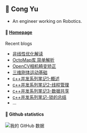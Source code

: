 <!--
**YuYuCong/YuYuCong** is a ✨ _special_ ✨ repository because its `README.md` (this file) appears on your GitHub profile.

Here are some ideas to get you started:

- 🔭 I’m currently working on ...
- 🌱 I’m currently learning ...
- 👯 I’m looking to collaborate on ...
- 🤔 I’m looking for help with ...
- 💬 Ask me about ...
- 📫 How to reach me: ...
- 😄 Pronouns: ...
- ⚡ Fun fact: ...
-->

 ## 👋 **Cong Yu**

- An engineer working on Robotics.
 
#### :blue_book: [Homepage](https://yuyucong.github.io/)

Recent blogs
- <a href='https://yuyucong.github.io/slam/2022/01/01/optimization/' target='_blank'>非线性优化解读</a>
- <a href='https://yuyucong.github.io/octomap/2022/07/13/OctoMap/' target='_blank'>OctoMap库 简单解析</a>
- <a href='https://yuyucong.github.io/opencv/2020/07/13/CalibCamera/' target='_blank'>OpenCV相机畸变矫正</a>
- <a href='https://yuyucong.github.io/robotics/2021/06/01/3dpose/' target='_blank'>三维刚体运动基础</a>
- <a href='https://yuyucong.github.io/c++/2021/02/01/C++-Concurrency-ch1/' target='_blank'>c++并发系列笔记1-概述</a>
- <a href='https://yuyucong.github.io/c++/2021/02/02/C++-Concurrency-ch2/' target='_blank'>c++并发系列笔记2-线程管理</a>
- <a href='https://yuyucong.github.io/c++/2021/02/03/C++-Concurrency-ch3/' target='_blank'>c++并发系列笔记3-数据共享</a>
- <a href='https://yuyucong.github.io/c++/2021/02/06/lock/' target='_blank'>c++并发系列笔记-锁的总结</a>
- ...

#### :watermelon: Github statistics
![我的 GitHub 数据](https://github-readme-stats.vercel.app/api?username=YuYuCong&show_icons=true&theme=gruvbox)
